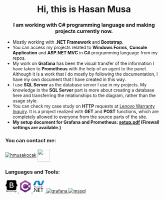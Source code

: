 <h1 align="center">Hi, this is Hasan Musa</h1>
<h3 align="center">I am working with C# programming language and making projects currently now.</h3>

- Mostly working with **.NET Framework** and **Bootstrap**.
- You can access my projects related to **Windows Forms**, **Console Application** and **ASP.NET MVC** in **C#** programming language from my repos.
- My work on **Grafana** has been the visual transfer of the information I have taken to **Prometheus** with the help of an agent to the panel. Although it is a work that I do mostly by following the documentation, I have my own document that I have created in this way.
- I use **SQL Server** as the database server I use in my projects. My knowledge in the **SQL Server** part is more about creating a database here and transferring the relationships to the diagram, rather than the usage style.
- You can check my case study on **HTTP** requests at <a href="https://github.com/glitchedpng/lenovoWarrantyAPI">Lenovo Warranty Inquiry</a>. It is a project realized with **GET** and **POST** functions, which are completely allowed to everyone from the source parts of the site.
- **My setup document for Grafana and Prometheus: [setup.pdf](https://github.com/glitchedpng/glitchedpng/files/10578270/setup.pdf) (Firewall settings are available.)**

<h3 align="left">You can contact me:</h3>
<p align="left">
<a href="https://instagram.com/hmusakocak" target="blank"><img align="center" src="https://raw.githubusercontent.com/rahuldkjain/github-profile-readme-generator/master/src/images/icons/Social/instagram.svg" alt="hmusakocak" height="30" width="40" /></a>
  <a href="mailto:hasanmusa05g@hotmail.com" target="blank"><img align="center" src="https://cdn.pixabay.com/photo/2016/06/13/17/30/mail-1454734_960_720.png" height="40" width="40" /></a>


<h3 align="left">Languages and Tools:</h3>
<p align="left"> <a href="https://getbootstrap.com" target="_blank" rel="noreferrer"> <img src="https://raw.githubusercontent.com/devicons/devicon/master/icons/bootstrap/bootstrap-plain-wordmark.svg" alt="bootstrap" width="40" height="40"/> </a> <a href="https://www.w3schools.com/cs/" target="_blank" rel="noreferrer"> <img src="https://raw.githubusercontent.com/devicons/devicon/master/icons/csharp/csharp-original.svg" alt="csharp" width="40" height="40"/> </a> <a href="https://dotnet.microsoft.com/" target="_blank" rel="noreferrer"> <img src="https://raw.githubusercontent.com/devicons/devicon/master/icons/dot-net/dot-net-original-wordmark.svg" alt="dotnet" width="40" height="40"/> </a> <a href="https://grafana.com" target="_blank" rel="noreferrer"> <img src="https://www.vectorlogo.zone/logos/grafana/grafana-icon.svg" alt="grafana" width="40" height="40"/> </a> <a href="https://www.microsoft.com/en-us/sql-server" target="_blank" rel="noreferrer"> <img src="https://www.svgrepo.com/show/303229/microsoft-sql-server-logo.svg" alt="mssql" width="40" height="40"/> </a> </p>
